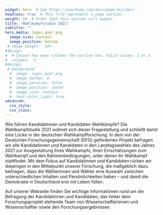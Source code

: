 ```yaml
---
widget: hero  # See https://wowchemy.com/docs/page-builder/
headless: true  # This file represents a page section.
weight: 10  # Order that this section will appear.
title: "Wahlkampfstudie 2021"
subtitle: ""
hero_media: logos_quer.png
  image_size: contain
  image_position: bottom
 # image_height: '10%'
#design:
#  # Choose how many columns the section has. Valid values: 1 or 2.
#  columns: '2'
#design:
 # background:
  #  image: logos_quer.png
  #  image_darken: 0
  #  image_parallax: false
  #  image_position: center
  #  image_size: contain  
  #  text_color_light: true
advanced:
  css_style:
  css_class:
---
```


Wie führen Kandidatinnen und Kandidaten Wahlkämpfe? Die Wahlkampfstudie 2021 widmet sich dieser Fragestellung und schließt damit eine Lücke in der deutschen Wahlkampfforschung. In dem von der Deutschen Forschungsgemeinschaft (DFG) geförderten Projekt befragen wir alle Kandidatinnen und Kandidaten in den Landtagswahlen des Jahres 2021 zur Ausgestaltung ihres Wahlkampfs, ihren Einschätzungen zum Wahlkampf und den Rahmenbedingungen, unter denen ihr Wahlkampf stattfindet. Mit dem Fokus auf Kandidatinnen und Kandidaten rücken wir diejenigen in den Mittelpunkt unserer Forschung, die maßgeblich dazu beitragen, dass die Wählerinnen und Wähler eine Auswahl zwischen unterschiedlichen Inhalten und Persönlichkeiten haben – und damit die Demokratie in Deutschland erst mit Leben füllen.

Auf unserer Webseite finden Sie wichtige Informationen rund um die Befragung der Kandidatinnen und Kandidaten, das hinter dem Forschungsprojekt stehende Team von Wissenschaftlerinnen und Wissenschaftler sowie den Forschungsergebnissen.
